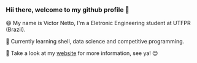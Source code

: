 ### Hii there, welcome to my github profile 👋

:smile: My name is Victor Netto, I'm a Eletronic Engineering student at UTFPR (Brazil). 

:blue_book: Currently learning shell, data science and competitive programming.

:email: Take a look at my [website](https://vicnetto.com) for more information, see ya! :blush:
